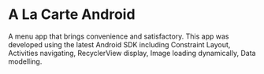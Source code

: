 # A La Carte Android
A menu app that brings convenience and satisfactory. 
This app was developed using the latest Android SDK including Constraint Layout, Activities navigating, RecyclerView display, Image loading dynamically, Data modelling.
